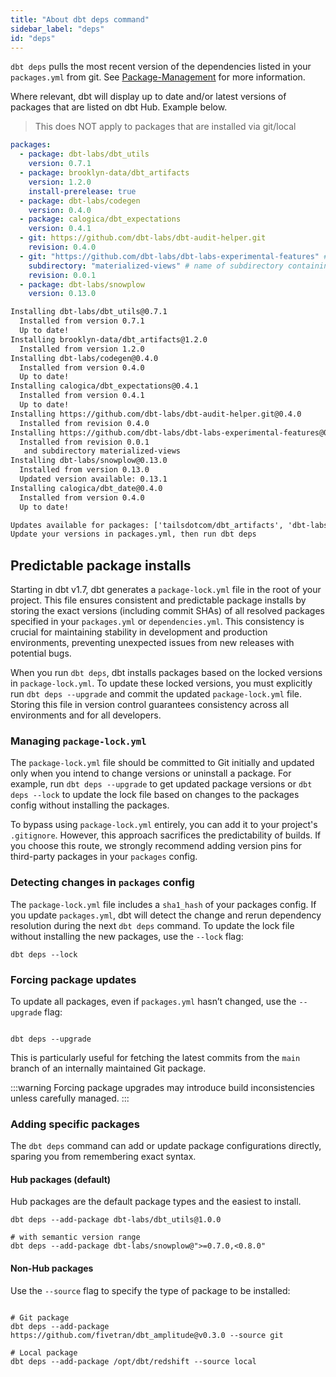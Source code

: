 ```yaml
---
title: "About dbt deps command"
sidebar_label: "deps"
id: "deps"
---
```


`dbt deps` pulls the most recent version of the dependencies listed in your `packages.yml` from git. See [Package-Management](/docs/build/packages) for more information.

Where relevant, dbt will display up to date and/or latest versions of packages that are listed on dbt Hub. Example below.

> This does NOT apply to packages that are installed via git/local

```yaml
packages:
  - package: dbt-labs/dbt_utils
    version: 0.7.1
  - package: brooklyn-data/dbt_artifacts
    version: 1.2.0
    install-prerelease: true
  - package: dbt-labs/codegen
    version: 0.4.0
  - package: calogica/dbt_expectations
    version: 0.4.1
  - git: https://github.com/dbt-labs/dbt-audit-helper.git
    revision: 0.4.0
  - git: "https://github.com/dbt-labs/dbt-labs-experimental-features" # git URL
    subdirectory: "materialized-views" # name of subdirectory containing `dbt_project.yml`
    revision: 0.0.1
  - package: dbt-labs/snowplow
    version: 0.13.0
```

```txt
Installing dbt-labs/dbt_utils@0.7.1
  Installed from version 0.7.1
  Up to date!
Installing brooklyn-data/dbt_artifacts@1.2.0
  Installed from version 1.2.0
Installing dbt-labs/codegen@0.4.0
  Installed from version 0.4.0
  Up to date!
Installing calogica/dbt_expectations@0.4.1
  Installed from version 0.4.1
  Up to date!
Installing https://github.com/dbt-labs/dbt-audit-helper.git@0.4.0
  Installed from revision 0.4.0
Installing https://github.com/dbt-labs/dbt-labs-experimental-features@0.0.1
  Installed from revision 0.0.1
   and subdirectory materialized-views
Installing dbt-labs/snowplow@0.13.0
  Installed from version 0.13.0
  Updated version available: 0.13.1
Installing calogica/dbt_date@0.4.0
  Installed from version 0.4.0
  Up to date!

Updates available for packages: ['tailsdotcom/dbt_artifacts', 'dbt-labs/snowplow']
Update your versions in packages.yml, then run dbt deps
```

## Predictable package installs

Starting in dbt v1.7, dbt generates a `package-lock.yml` file in the root of your project. This file ensures consistent and predictable package installs by storing the exact versions (including commit SHAs) of all resolved packages specified in your `packages.yml` or `dependencies.yml`. This consistency is crucial for maintaining stability in development and production environments, preventing unexpected issues from new releases with potential bugs.

When you run `dbt deps`, dbt installs packages based on the locked versions in `package-lock.yml`. To update these locked versions, you must explicitly run `dbt deps --upgrade` and commit the updated `package-lock.yml` file. Storing this file in version control guarantees consistency across all environments and for all developers.

### Managing `package-lock.yml`

The `package-lock.yml` file should be committed to Git initially and updated only when you intend to change versions or uninstall a package. For example, run `dbt deps --upgrade` to get updated package versions or `dbt deps --lock` to update the lock file based on changes to the packages config without installing the packages.

To bypass using `package-lock.yml` entirely, you can add it to your project's `.gitignore`. However, this approach sacrifices the predictability of builds. If you choose this route, we strongly recommend adding version pins for third-party packages in your `packages` config.

### Detecting changes in `packages` config

The `package-lock.yml` file includes a `sha1_hash` of your packages config. If you update `packages.yml`, dbt will detect the change and rerun dependency resolution during the next `dbt deps` command. To update the lock file without installing the new packages, use the `--lock` flag:

```shell
dbt deps --lock
```

### Forcing package updates

To update all packages, even if `packages.yml` hasn’t changed, use the `--upgrade` flag:

```shell

dbt deps --upgrade

```

This is particularly useful for fetching the latest commits from the `main` branch of an internally maintained Git package. 

:::warning
Forcing package upgrades may introduce build inconsistencies unless carefully managed.
:::

### Adding specific packages

The `dbt deps` command can add or update package configurations directly, sparing you from remembering exact syntax. 

#### Hub packages (default)

Hub packages are the default package types and the easiest to install.

```shell
dbt deps --add-package dbt-labs/dbt_utils@1.0.0

# with semantic version range
dbt deps --add-package dbt-labs/snowplow@">=0.7.0,<0.8.0"
```

#### Non-Hub packages

Use the `--source` flag to specify the type of package to be installed:

```shell

# Git package
dbt deps --add-package https://github.com/fivetran/dbt_amplitude@v0.3.0 --source git

# Local package
dbt deps --add-package /opt/dbt/redshift --source local
```
